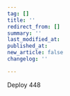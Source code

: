 ```yaml
---
tag: []
title: ''
redirect_from: []
summary: ''
last_modified_at: 
published_at: 
new_article: false
changelog: ''

---
```

Deploy 448